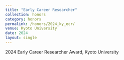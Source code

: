```yaml
---
title: "Early Career Researcher"
collection: honors
category: honors
permalink: /honors/2024_ky_ecr/
venue: Kyoto University
date: 2024
layout: single
---
```


2024 Early Career Researcher Award, Kyoto University